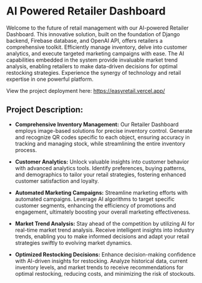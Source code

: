 # AI Powered Retailer Dashboard

Welcome to the future of retail management with our AI-powered Retailer Dashboard. This innovative solution, built on the foundation of Django backend, Firebase database, and OpenAI API, offers retailers a comprehensive toolkit. Efficiently manage inventory, delve into customer analytics, and execute targeted marketing campaigns with ease. The AI capabilities embedded in the system provide invaluable market trend analysis, enabling retailers to make data-driven decisions for optimal restocking strategies. Experience the synergy of technology and retail expertise in one powerful platform.

View the project deployment here: https://easyretail.vercel.app/

## Project Description:

- **Comprehensive Inventory Management:** Our Retailer Dashboard employs image-based solutions for precise inventory control. Generate and recognize QR codes specific to each object, ensuring accuracy in tracking and managing stock, while streamlining the entire inventory process.

- **Customer Analytics:** Unlock valuable insights into customer behavior with advanced analytics tools. Identify preferences, buying patterns, and demographics to tailor your retail strategies, fostering enhanced customer satisfaction and loyalty.

- **Automated Marketing Campaigns:** Streamline marketing efforts with automated campaigns. Leverage AI algorithms to target specific customer segments, enhancing the efficiency of promotions and engagement, ultimately boosting your overall marketing effectiveness.

- **Market Trend Analysis:** Stay ahead of the competition by utilizing AI for real-time market trend analysis. Receive intelligent insights into industry trends, enabling you to make informed decisions and adapt your retail strategies swiftly to evolving market dynamics.

- **Optimized Restocking Decisions:** Enhance decision-making confidence with AI-driven insights for restocking. Analyze historical data, current inventory levels, and market trends to receive recommendations for optimal restocking, reducing costs, and minimizing the risk of stockouts.
